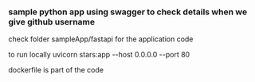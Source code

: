 ### sample python app using swagger to check details when we give github username

check folder sampleApp/fastapi for the application code

to run locally uvicorn stars:app --host 0.0.0.0 --port 80

dockerfile is part of the code
